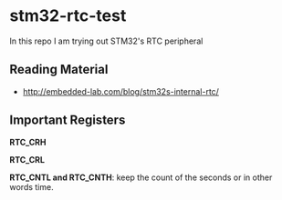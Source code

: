 # stm32-rtc-test
In this repo I am trying out STM32's RTC peripheral

## Reading Material

* http://embedded-lab.com/blog/stm32s-internal-rtc/


## Important Registers

**RTC_CRH** 

**RTC_CRL**

**RTC_CNTL and RTC_CNTH**: keep the count of the seconds or in other words time.
